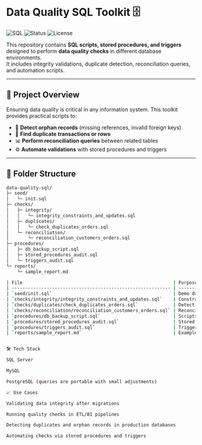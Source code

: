 # Data Quality SQL Toolkit 🗄️

![SQL](https://img.shields.io/badge/SQL-Server%2FMySQL%2FPostgres-blue)
![Status](https://img.shields.io/badge/status-active-success)
![License](https://img.shields.io/badge/license-MIT-green)

This repository contains **SQL scripts, stored procedures, and triggers** designed to perform **data quality checks** in different database environments.  
It includes integrity validations, duplicate detection, reconciliation queries, and automation scripts.

---

## 📘 Project Overview

Ensuring data quality is critical in any information system. This toolkit provides practical scripts to:

- 🔗 **Detect orphan records** (missing references, invalid foreign keys)  
- 🔎 **Find duplicate transactions or rows**  
- 📊 **Perform reconciliation queries** between related tables  
- ⚙️ **Automate validations** with stored procedures and triggers  

---

## 📂 Folder Structure

```bash
data-quality-sql/
├─ seed/
│   └─ init.sql
├─ checks/
│   ├─ integrity/
│   │   └─ integrity_constraints_and_updates.sql
│   ├─ duplicates/
│   │   └─ check_duplicates_orders.sql
│   └─ reconciliation/
│       └─ reconciliation_customers_orders.sql
├─ procedures/
│   ├─ db_backup_script.sql
│   ├─ stored_procedures_audit.sql
│   └─ triggers_audit.sql
└─ reports/
    └─ sample_report.md

| File                                                        | Purpose                                            |
| ----------------------------------------------------------- | -------------------------------------------------- |
| `seed/init.sql`                                             | Demo database with valid + invalid records         |
| `checks/integrity/integrity_constraints_and_updates.sql`    | Constraints and updates to preserve data integrity |
| `checks/duplicates/check_duplicates_orders.sql`             | Detect duplicate rows/orders in a dataset          |
| `checks/reconciliation/reconciliation_customers_orders.sql` | Reconcile records between customers and orders     |
| `procedures/db_backup_script.sql`                           | Scripts for database backup/restore                |
| `procedures/stored_procedures_audit.sql`                    | Stored procedures for recurring validations        |
| `procedures/triggers_audit.sql`                             | Triggers to enforce business rules                 |
| `reports/sample_report.md`                                  | Example output/evidence of executed checks         |


🛠️ Tech Stack

SQL Server

MySQL

PostgreSQL (queries are portable with small adjustments)

📈 Use Cases

Validating data integrity after migrations

Running quality checks in ETL/BI pipelines

Detecting duplicates and orphan records in production databases

Automating checks via stored procedures and triggers
